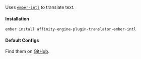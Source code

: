 Uses [`ember-intl`](https://github.com/jasonmit/ember-intl) to translate text.

#### Installation

`ember install affinity-engine-plugin-translator-ember-intl`

#### Default Configs

Find them on [GitHub](https://github.com/affinity-engine/affinity-engine-plugin-translator-ember-intl/blob/master/addon/affinity-engine/configs/translator-ember-intl.js).
